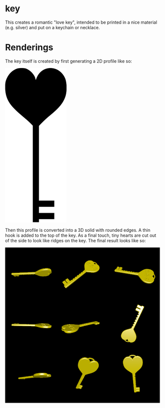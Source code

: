 # key

This creates a romantic "love key", intended to be printed in a nice material (e.g. silver) and put on a keychain or necklace.

# Renderings

The key itself is created by first generating a 2D profile like so:

![Profile rendering](rendering_2d.png)

Then this profile is converted into a 3D solid with rounded edges. A thin hook is added to the top of the key. As a final touch, tiny hearts are cut out of the side to look like ridges on the key. The final result looks like so:

![Rendering](rendering_3d.png)
